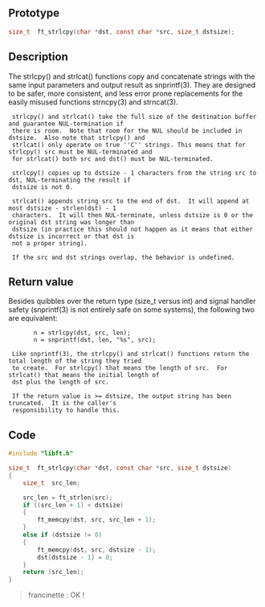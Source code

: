 ## Prototype

```c
size_t  ft_strlcpy(char *dst, const char *src, size_t dstsize);
```

## Description

The strlcpy() and strlcat() functions copy and concatenate strings with the same input parameters and
     output result as snprintf(3).  They are designed to be safer, more consistent, and less error prone
     replacements for the easily misused functions strncpy(3) and strncat(3).

     strlcpy() and strlcat() take the full size of the destination buffer and guarantee NUL-termination if
     there is room.  Note that room for the NUL should be included in dstsize.  Also note that strlcpy() and
     strlcat() only operate on true ''C'' strings. This means that for strlcpy() src must be NUL-terminated and
     for strlcat() both src and dst() must be NUL-terminated.

     strlcpy() copies up to dstsize - 1 characters from the string src to dst, NUL-terminating the result if
     dstsize is not 0.

     strlcat() appends string src to the end of dst.  It will append at most dstsize - strlen(dst) - 1
     characters.  It will then NUL-terminate, unless dstsize is 0 or the original dst string was longer than
     dstsize (in practice this should not happen as it means that either dstsize is incorrect or that dst is
     not a proper string).

     If the src and dst strings overlap, the behavior is undefined.

## Return value

Besides quibbles over the return type (size_t versus int) and signal handler safety (snprintf(3) is not
     entirely safe on some systems), the following two are equivalent:

           n = strlcpy(dst, src, len);
           n = snprintf(dst, len, "%s", src);

     Like snprintf(3), the strlcpy() and strlcat() functions return the total length of the string they tried
     to create.  For strlcpy() that means the length of src.  For strlcat() that means the initial length of
     dst plus the length of src.

     If the return value is >= dstsize, the output string has been truncated.  It is the caller's
     responsibility to handle this.

## Code

```c
#include "libft.h"

size_t  ft_strlcpy(char *dst, const char *src, size_t dstsize)
{
    size_t  src_len;

    src_len = ft_strlen(src);
    if ((src_len + 1) < dstsize)
    {
        ft_memcpy(dst, src, src_len + 1);
    }
    else if (dstsize != 0)
    {
        ft_memcpy(dst, src, dstsize - 1);
        dst[dstsize - 1] = 0;
    }
    return (src_len);
}
```

> francinette : OK !